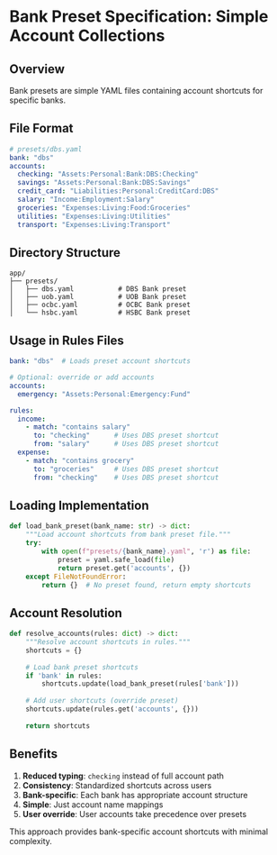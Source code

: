 # Bank Preset Specification: Simple Account Collections

## Overview

Bank presets are simple YAML files containing account shortcuts for specific banks.

## File Format

```yaml
# presets/dbs.yaml
bank: "dbs"
accounts:
  checking: "Assets:Personal:Bank:DBS:Checking"
  savings: "Assets:Personal:Bank:DBS:Savings"
  credit_card: "Liabilities:Personal:CreditCard:DBS"
  salary: "Income:Employment:Salary"
  groceries: "Expenses:Living:Food:Groceries"
  utilities: "Expenses:Living:Utilities"
  transport: "Expenses:Living:Transport"
```

## Directory Structure
```
app/
├── presets/
│   ├── dbs.yaml           # DBS Bank preset
│   ├── uob.yaml           # UOB Bank preset
│   ├── ocbc.yaml          # OCBC Bank preset
│   └── hsbc.yaml          # HSBC Bank preset
```

## Usage in Rules Files

```yaml
bank: "dbs"  # Loads preset account shortcuts

# Optional: override or add accounts
accounts:
  emergency: "Assets:Personal:Emergency:Fund"

rules:
  income:
    - match: "contains salary"
      to: "checking"      # Uses DBS preset shortcut
      from: "salary"      # Uses DBS preset shortcut
  expense:
    - match: "contains grocery"
      to: "groceries"     # Uses DBS preset shortcut
      from: "checking"    # Uses DBS preset shortcut
```

## Loading Implementation

```python
def load_bank_preset(bank_name: str) -> dict:
    """Load account shortcuts from bank preset file."""
    try:
        with open(f"presets/{bank_name}.yaml", 'r') as file:
            preset = yaml.safe_load(file)
            return preset.get('accounts', {})
    except FileNotFoundError:
        return {}  # No preset found, return empty shortcuts
```

## Account Resolution

```python
def resolve_accounts(rules: dict) -> dict:
    """Resolve account shortcuts in rules."""
    shortcuts = {}
    
    # Load bank preset shortcuts
    if 'bank' in rules:
        shortcuts.update(load_bank_preset(rules['bank']))
    
    # Add user shortcuts (override preset)
    shortcuts.update(rules.get('accounts', {}))
    
    return shortcuts
```

## Benefits

1. **Reduced typing**: `checking` instead of full account path
2. **Consistency**: Standardized shortcuts across users
3. **Bank-specific**: Each bank has appropriate account structure
4. **Simple**: Just account name mappings
5. **User override**: User accounts take precedence over presets

This approach provides bank-specific account shortcuts with minimal complexity.
